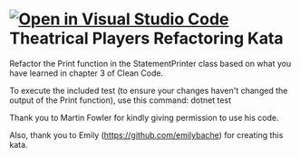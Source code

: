 [![Open in Visual Studio Code](https://classroom.github.com/assets/open-in-vscode-c66648af7eb3fe8bc4f294546bfd86ef473780cde1dea487d3c4ff354943c9ae.svg)](https://classroom.github.com/online_ide?assignment_repo_id=9597450&assignment_repo_type=AssignmentRepo)
Theatrical Players Refactoring Kata
====================================

Refactor the Print function in the StatementPrinter class based on what you have learned in chapter 3 of Clean Code.

To execute the included test (to ensure your changes haven't changed the output of the Print function), use this command:
dotnet test


Thank you to Martin Fowler for kindly giving permission to use his code.

Also, thank you to Emily (https://github.com/emilybache) for creating this kata.